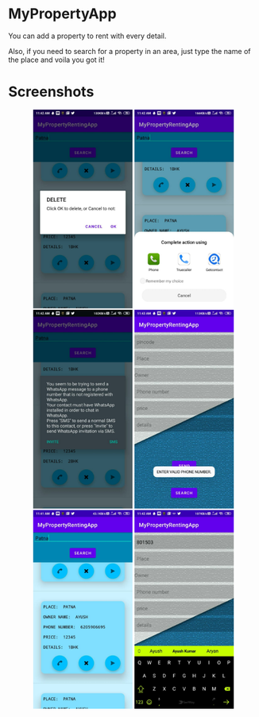 # MyPropertyApp

You can add a property to rent with every detail.

Also, if you need to search for a property in an area, just type the name of the place and voila you got it!
 
# Screenshots

<div align="center">
    <img src="/screenshots/1.jpeg" width="200px" height="400px"</img> 
    <img src="/screenshots/2.jpeg" width="200px" height="400px"</img> 
    <img src="/screenshots/3.jpeg" width="200px" height="400px"</img> 
    <img src="/screenshots/4.jpeg" width="200px" height="400px"</img> 
    <img src="/screenshots/5.jpeg" width="200px" height="400px"</img> 
    <img src="/screenshots/6.jpeg" width="200px" height="400px"</img> 
 
</div>
 
 
 
